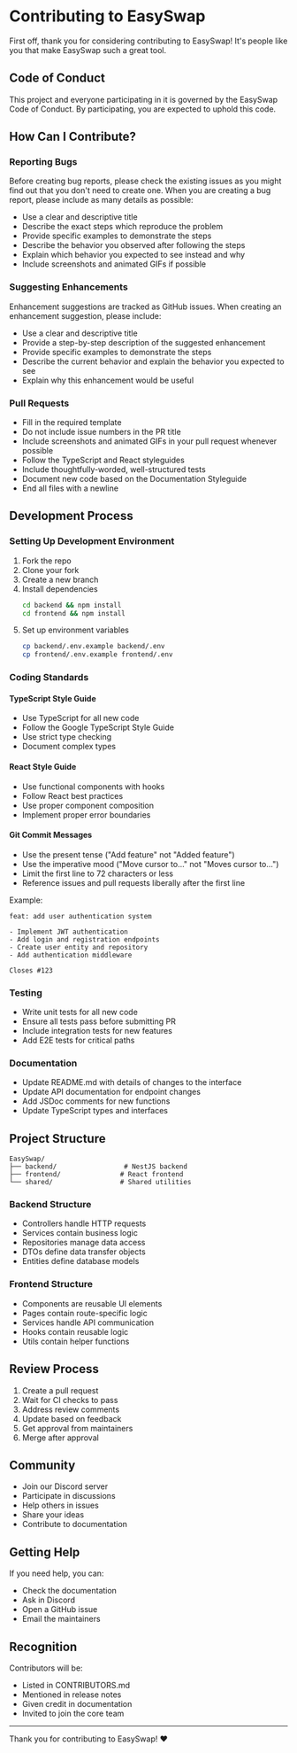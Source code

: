 # Contributing to EasySwap

First off, thank you for considering contributing to EasySwap! It's people like you that make EasySwap such a great tool.

## Code of Conduct

This project and everyone participating in it is governed by the EasySwap Code of Conduct. By participating, you are expected to uphold this code.

## How Can I Contribute?

### Reporting Bugs

Before creating bug reports, please check the existing issues as you might find out that you don't need to create one. When you are creating a bug report, please include as many details as possible:

* Use a clear and descriptive title
* Describe the exact steps which reproduce the problem
* Provide specific examples to demonstrate the steps
* Describe the behavior you observed after following the steps
* Explain which behavior you expected to see instead and why
* Include screenshots and animated GIFs if possible

### Suggesting Enhancements

Enhancement suggestions are tracked as GitHub issues. When creating an enhancement suggestion, please include:

* Use a clear and descriptive title
* Provide a step-by-step description of the suggested enhancement
* Provide specific examples to demonstrate the steps
* Describe the current behavior and explain the behavior you expected to see
* Explain why this enhancement would be useful

### Pull Requests

* Fill in the required template
* Do not include issue numbers in the PR title
* Include screenshots and animated GIFs in your pull request whenever possible
* Follow the TypeScript and React styleguides
* Include thoughtfully-worded, well-structured tests
* Document new code based on the Documentation Styleguide
* End all files with a newline

## Development Process

### Setting Up Development Environment

1. Fork the repo
2. Clone your fork
3. Create a new branch
4. Install dependencies
   ```bash
   cd backend && npm install
   cd frontend && npm install
   ```
5. Set up environment variables
   ```bash
   cp backend/.env.example backend/.env
   cp frontend/.env.example frontend/.env
   ```

### Coding Standards

#### TypeScript Style Guide

* Use TypeScript for all new code
* Follow the Google TypeScript Style Guide
* Use strict type checking
* Document complex types

#### React Style Guide

* Use functional components with hooks
* Follow React best practices
* Use proper component composition
* Implement proper error boundaries

#### Git Commit Messages

* Use the present tense ("Add feature" not "Added feature")
* Use the imperative mood ("Move cursor to..." not "Moves cursor to...")
* Limit the first line to 72 characters or less
* Reference issues and pull requests liberally after the first line

Example:
```
feat: add user authentication system

- Implement JWT authentication
- Add login and registration endpoints
- Create user entity and repository
- Add authentication middleware

Closes #123
```

### Testing

* Write unit tests for all new code
* Ensure all tests pass before submitting PR
* Include integration tests for new features
* Add E2E tests for critical paths

### Documentation

* Update README.md with details of changes to the interface
* Update API documentation for endpoint changes
* Add JSDoc comments for new functions
* Update TypeScript types and interfaces

## Project Structure

```
EasySwap/
├── backend/                 # NestJS backend
├── frontend/               # React frontend
└── shared/                 # Shared utilities
```

### Backend Structure

* Controllers handle HTTP requests
* Services contain business logic
* Repositories manage data access
* DTOs define data transfer objects
* Entities define database models

### Frontend Structure

* Components are reusable UI elements
* Pages contain route-specific logic
* Services handle API communication
* Hooks contain reusable logic
* Utils contain helper functions

## Review Process

1. Create a pull request
2. Wait for CI checks to pass
3. Address review comments
4. Update based on feedback
5. Get approval from maintainers
6. Merge after approval

## Community

* Join our Discord server
* Participate in discussions
* Help others in issues
* Share your ideas
* Contribute to documentation

## Getting Help

If you need help, you can:

* Check the documentation
* Ask in Discord
* Open a GitHub issue
* Email the maintainers

## Recognition

Contributors will be:

* Listed in CONTRIBUTORS.md
* Mentioned in release notes
* Given credit in documentation
* Invited to join the core team

---

Thank you for contributing to EasySwap! ❤️ 